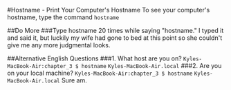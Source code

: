 #Hostname - Print Your Computer's Hostname
To see your computer's hostname, type the command `hostname`

##Do More
###Type hostname 20 times while saying "hostname."
I typed it and said it, but luckily my wife had gone to bed at this point so she couldn't give me any more judgmental looks.

##Alternative English Questions
###1. What host are you on?
  ```Kyles-MacBook-Air:chapter_3 $ hostname``` 
   ```Kyles-MacBook-Air.local```
###2. Are you on your local machine?
  ```Kyles-MacBook-Air:chapter_3 $ hostname``` 
     ```Kyles-MacBook-Air.local```
     Sure am.

